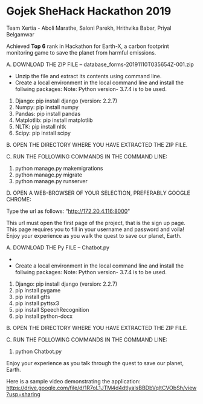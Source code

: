 # Gojek SheHack Hackathon 2019
Team Xertia - Aboli Marathe, Saloni Parekh, Hrithvika Babar, Priyal Belgamwar

Achieved <B>Top 6</B> rank in Hackathon for Earth-X, a carbon footprint monitoring game to save the planet from harmful emissions.

A.  DOWNLOAD THE ZIP  FILE – database_forms-20191110T035654Z-001.zip

- Unzip the file and extract its contents using command line.
- Create a local environment in the local command line and install the follwing packages:
Note: Python version- 3.7.4 is to be used.
1. Django: pip install django (version: 2.2.7)
2.  Numpy: pip install numpy
3. Pandas: pip install pandas
4. Matplotlib: pip install matplotlib
5.  NLTK: pip install nltk
6. Scipy: pip install scipy

B. OPEN THE DIRECTORY WHERE YOU HAVE EXTRACTED THE ZIP FILE.

C. RUN THE FOLLOWING COMMANDS IN THE COMMAND LINE:

1. python manage.py makemigrations
2. python manage.py migrate
3. python manage.py runserver

D. OPEN A WEB-BROWSER OF YOUR SELECTION, PREFERABLY GOOGLE CHROME:

Type the url as follows: “http://172.20.4.116:8000"

This url must open the first page of the project, that is the sign up page. This page requires you to fill in your username and password and voila!
Enjoy your experience as you walk the quest to save our planet, Earth.



A.  DOWNLOAD THE Py FILE – Chatbot.py

- 
- Create a local environment in the local command line and install the follwing packages:
Note: Python version- 3.7.4 is to be used.
1. Django: pip install django (version: 2.2.7)
2. pip install pygame
3. pip install gtts
4. pip install pyttsx3
5. pip install SpeechRecognition
6. pip install python-docx


B. OPEN THE DIRECTORY WHERE YOU HAVE EXTRACTED THE ZIP FILE.

C. RUN THE FOLLOWING COMMANDS IN THE COMMAND LINE:

1. python Chatbot.py



Enjoy your experience as you talk through the quest to save our planet, Earth.

Here is a sample video demonstrating the application: https://drive.google.com/file/d/1R7oL1JTM4d4dtIyalsBBDbVqltCVObSh/view?usp=sharing
